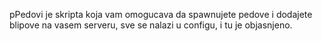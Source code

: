 
pPedovi je skripta koja vam omogucava da spawnujete pedove i dodajete blipove na vasem serveru, sve se nalazi u configu, i tu je objasnjeno.
